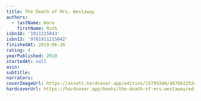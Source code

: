 ```yaml
---
title: The Death of Mrs. Westaway
authors:
  - lastName: Ware
    firstName: Ruth
isbn10: '1911215043'
isbn13: '9781911215042'
finishedAt: 2018-06-26
rating: 4
yearPublished: 2018
startedAt: null
asin:
subtitle:
narrators:
coverImageUrl: https://assets.hardcover.app/edition/15799340/487662252df0b9e99741c1d98559411d9c08d831.jpeg
hardcoverUrl: https://hardcover.app/books/the-death-of-mrs-westaway/editions/15799340
---
```

